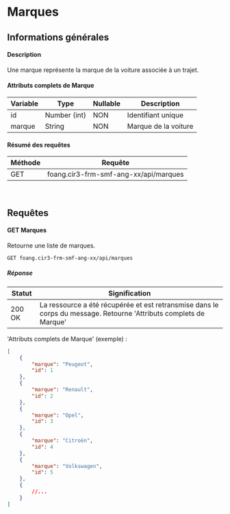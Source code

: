 # Marques

## Informations générales
#### Description
Une marque représente la marque de la voiture associée à un trajet.

#### Attributs complets de Marque
| Variable        | Type                  | Nullable | Description                            |
| --------------- | --------------------- | -------- | -------------------------------------- |
| id              | Number (int)          | NON      | Identifiant unique                     |
| marque          | String                | NON      | Marque de la voiture                   |

#### Résumé des requêtes
| Méthode                            | Requête                                      |
| ---------------------------------- | ---------------------------------------------|
| <span class="get">GET</span>       | foang.cir3-frm-smf-ang-xx/api/marques        |

<br>
<div class="page-break"></div>

## Requêtes
#### <span class="get">GET</span> Marques

Retourne une liste de marques.

`GET foang.cir3-frm-smf-ang-xx/api/marques`

##### Réponse
| Statut          | Signification                                                             |
| --------------- | ------------------------------------------------------------------------- |
| 200 OK          | La ressource a été récupérée et est retransmise dans le corps du message. Retourne 'Attributs complets de Marque' |

'Attributs complets de Marque' (exemple) :

```json
[
    {
        "marque": "Peugeot",
        "id": 1
    },
    {
        "marque": "Renault",
        "id": 2
    },
    {
        "marque": "Opel",
        "id": 3
    },
    {
        "marque": "Citroën",
        "id": 4
    },
    {
        "marque": "Volkswagen",
        "id": 5
    },
    {
        //...
    }
]
```